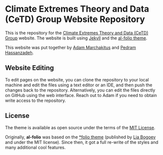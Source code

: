 # Climate Extremes Theory and Data (CeTD) Group Website Repository

This is the repository for the [Climate Extremes Theory and Data (CeTD) Group](https://envfluids.github.io) website. The website is built using [Jekyll](https://jekyllrb.com/) and the [al-folio theme](https://github.com/alshedivat/al-folio).

This website was put together by [Adam Marchakitus](mailto:marchakitus@uchicago.edu) and [Pedram Hassanzadeh](mailto:pedramh@uchicago.edu).

## Website Editing

To edit pages on the website, you can clone the repository to your local machine and edit the files using a text editor or an IDE, and then push the changes back to the repository. Alternatively, you can edit the files directly on GitHub using the web interface. Reach out to Adam if you need to obtain write access to the repository.

## License

The theme is available as open source under the terms of the [MIT License](https://github.com/alshedivat/al-folio/blob/main/LICENSE).

Originally, **al-folio** was based on the [\*folio theme](https://github.com/bogoli/-folio) (published by [Lia Bogoev](https://liabogoev.com) and under the MIT license). Since then, it got a full re-write of the styles and many additional cool features.
